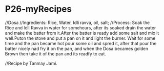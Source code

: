# P26-myRecipes
//Dosa
//Ingredients:  Rice, Water, Idli ravva, oil, salt;
//Process: Soak the Rice and Idli Ravva in water for somehours, after its soaked drain the water and make the batter from it.After the batter is ready add some salt and mix it well.Puton the stove and put a pan on it and light the burner. Wait for some time and the pan became hot pour some oil and spred it, after that pour the batter nicely nad fry it on the pan, and when the Dosa becames golden Brown then take it of the pan and its readfy to eat.

//Recipe by Tanmay Jami.